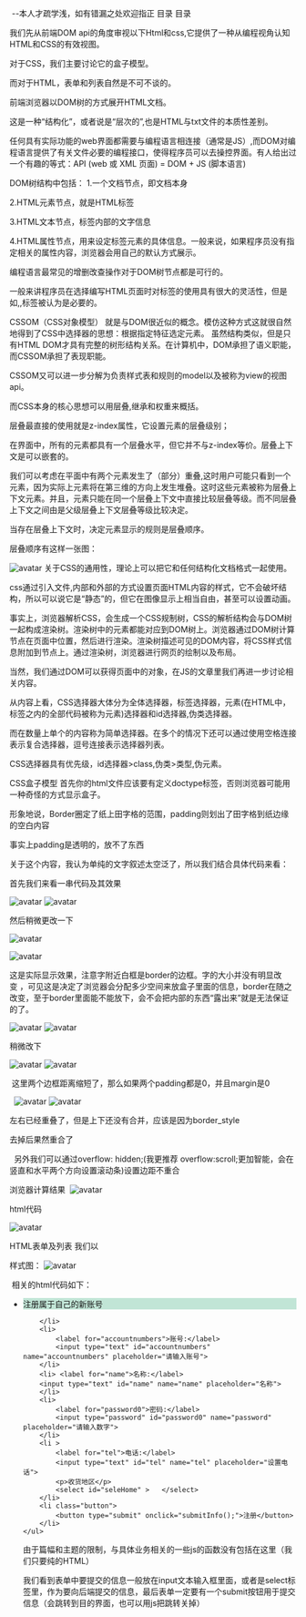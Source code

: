 ​
--本人才疏学浅，如有错漏之处欢迎指正
目录
目录

我们先从前端DOM api的角度审视以下Html和css,它提供了一种从编程视角认知HTML和CSS的有效视图。

对于CSS，我们主要讨论它的盒子模型。

而对于HTML，表单和列表自然是不可不谈的。

前端浏览器以DOM树的方式展开HTML文档。

这是一种“结构化”，或者说是“层次的”,也是HTML与txt文件的本质性差别。

任何具有实际功能的web界面都需要与编程语言相连接（通常是JS）,而DOM对编程语言提供了有关文件必要的编程接口，使得程序员可以去操控界面。有人给出过一个有趣的等式：API (web 或 XML 页面) = DOM + JS (脚本语言)

DOM树结构中包括：
1.一个文档节点，即文档本身

2.HTML元素节点，就是HTML标签

3.HTML文本节点，标签内部的文字信息

4.HTML属性节点，用来设定标签元素的具体信息。一般来说，如果程序员没有指定相关的属性内容，浏览器会用自己的默认方式展示。

编程语言最常见的增删改查操作对于DOM树节点都是可行的。

一般来讲程序员在选择编写HTML页面时对标签的使用具有很大的灵活性，但是如<DOCTYPE html>,<head>,<body>标签被认为是必要的。

CSSOM（CSS对象模型）
就是与DOM很近似的概念。模仿这种方式这就很自然地得到了CSS中选择器的思想：根据指定特征选定元素。
虽然结构类似，但是只有HTML DOM才具有完整的树形结构关系。在计算机中，DOM承担了语义职能，而CSSOM承担了表现职能。

CSSOM又可以进一步分解为负责样式表和规则的model以及被称为view的视图api。

而CSS本身的核心思想可以用层叠,继承和权重来概括。

层叠最直接的使用就是z-index属性，它设置元素的层叠级别；

在界面中，所有的元素都具有一个层叠水平，但它并不与z-index等价。层叠上下文是可以嵌套的。

我们可以考虑在平面中有两个元素发生了（部分）重叠,这时用户可能只看到一个元素，因为实际上元素将在第三维的方向上发生堆叠。这时这些元素被称为层叠上下文元素。并且，元素只能在同一个层叠上下文中直接比较层叠等级。而不同层叠上下文之间由是父级层叠上下文层叠等级比较决定。

当存在层叠上下文时，决定元素显示的规则是层叠顺序。

层叠顺序有这样一张图：


![avatar](https://img-blog.csdnimg.cn/925dc91ee38b4bedb7ca7df30066fcc5.png)
关于CSS的通用性，理论上可以把它和任何结构化文档格式一起使用。

css通过引入文件,内部和外部的方式设置页面HTML内容的样式，它不会破坏结构，所以可以说它是“静态”的，但它在图像显示上相当自由，甚至可以设置动画。

事实上，浏览器解析CSS，会生成一个CSS规制树，CSS的解析结构会与DOM树一起构成渲染树。渲染树中的元素都能对应到DOM树上。浏览器通过DOM树计算节点在页面中位置，然后进行渲染。渲染树描述可见的DOM内容，将CSS样式信息附加到节点上。通过渲染树，浏览器进行网页的绘制以及布局。

当然，我们通过DOM可以获得页面中的对象，在JS的文章里我们再进一步讨论相关内容。

从内容上看，CSS选择器大体分为全体选择器，标签选择器，元素(在HTML中，标签之内的全部代码被称为元素)选择器和id选择器,伪类选择器。

而在数量上单个的内容称为简单选择器。在多个的情况下还可以通过使用空格连接表示复合选择器，逗号连接表示选择器列表。

CSS选择器具有优先级，id选择器>class,伪类>类型,伪元素。

CSS盒子模型
首先你的html文件应该要有定义doctype标签，否则浏览器可能用一种奇怪的方式显示盒子。

形象地说，Border圈定了纸上田字格的范围，padding则划出了田字格到纸边缘的空白内容

事实上padding是透明的，放不了东西

关于这个内容，我认为单纯的文字叙述太空泛了，所以我们结合具体代码来看：

首先我们来看一串代码及其效果 

![avatar](https://img-blog.csdnimg.cn/2a983aa7dbad443f8aa3581712ab8b8e.png)
  ![avatar](https://img-blog.csdnimg.cn/00ed4e78499241459e18b8c6ce6f46e7.png)


然后稍微更改一下

![avatar](https://img-blog.csdnimg.cn/57ff96bb821a4fba8f14b0f60a23caa6.png)

![avatar](https://img-blog.csdnimg.cn/47d164c6b5f74827bc6b65fcaf7818e3.png)

这是实际显示效果，注意字附近白框是border的边框。字的大小并没有明显改变 ，可见这是决定了浏览器会分配多少空间来放盒子里面的信息，border在随之改变，至于border里面能不能放下，会不会把内部的东西“露出来”就是无法保证的了。

![avatar](https://img-blog.csdnimg.cn/d40c7e99abfc4d7881ef0371ec3a8bb6.png)
  ![avatar](https://img-blog.csdnimg.cn/285d1dd84a7943f18590fccd142dace0.png)

稍微改下

![avatar](https://img-blog.csdnimg.cn/697ebc9ee6e64172842c75bc9173eebf.png)
  ![avatar](https://img-blog.csdnimg.cn/87ef5f44b8ee493295d26e1f1bc729c5.png)

 这里两个边框距离缩短了，那么如果两个padding都是0，并且margin是0

 
![avatar](https://img-blog.csdnimg.cn/55dbb26c0d644b168f5824013aaa4548.png)
  ![avatar](https://img-blog.csdnimg.cn/33144e9023994f60a028a8970c39a62a.png)


左右已经重叠了，但是上下还没有合并，应该是因为border_style



去掉后果然重合了 

  另外我们可以通过overflow: hidden;(我更推荐 overflow:scroll;更加智能，会在竖直和水平两个方向设置滚动条)设置边距不重合

浏览器计算结果 
![avatar](https://img-blog.csdnimg.cn/c442fd6bffd740c781fb984c0b228f7a.png)


html代码

![avatar](https://img-blog.csdnimg.cn/17f461740219496da873e9dc1ac9efdb.png)

HTML表单及列表
我们以

样式图：
![avatar](https://img-blog.csdnimg.cn/b32a7821d74143d5a78a220ee5d6bc87.png)


 相关的html代码如下：

<form name="signup" method="get">
    <ul>
        <li>
            <div class="dropdown" style="background-color:#bbe3d2e7;">
                <p>注册属于自己的新账号</p>
            </div>

        </li>
        <li>
            <label for="accountnumbers">账号:</label>
            <input type="text" id="accountnumbers" name="accountnumbers" placeholder="请输入账号">
        </li>
        <li> <label for="name">名称:</label>
        <input type="text" id="name" name="name" placeholder="名称">
        </li>
        <li>
            <label for="password0">密码:</label>
            <input type="password" id="password0" name="password" placeholder="请输入数字">
        </li>
        <li >
            <label for="tel">电话:</label>
            <input type="text" id="tel" name="tel" placeholder="设置电话">
            <p>收货地区</p>
            <select id="seleHome" >   </select>
        </li>
        <li class="button">
            <button type="submit" onclick="submitInfo();">注册</button>
        </li>
    </ul>
</form>
由于篇幅和主题的限制，与具体业务相关的一些js的函数没有包括在这里（我们只要纯的HTML）

我们看到表单中要提交的信息一般放在input文本输入框里面，或者是select标签里，作为要向后端提交的信息，最后表单一定要有一个submit按钮用于提交信息（会跳转到目的界面，也可以用js把跳转关掉）

​

